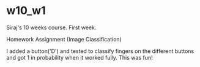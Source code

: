 # w10_w1
Siraj's 10 weeks course. First week. 

Homework Assignment (Image Classification)

I added a button('D') and tested to classify fingers on the different buttons and got 1 in probability when it worked fully. This was fun!
